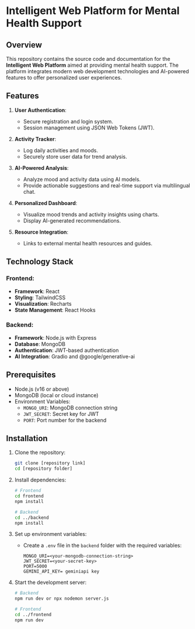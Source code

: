 # Intelligent Web Platform for Mental Health Support

## Overview
This repository contains the source code and documentation for the **Intelligent Web Platform** aimed at providing mental health support. The platform integrates modern web development technologies and AI-powered features to offer personalized user experiences.

## Features
1. **User Authentication**:
   - Secure registration and login system.
   - Session management using JSON Web Tokens (JWT).

2. **Activity Tracker**:
   - Log daily activities and moods.
   - Securely store user data for trend analysis.

3. **AI-Powered Analysis**:
   - Analyze mood and activity data using AI models.
   - Provide actionable suggestions and real-time support via multilingual chat.

4. **Personalized Dashboard**:
   - Visualize mood trends and activity insights using charts.
   - Display AI-generated recommendations.

5. **Resource Integration**:
   - Links to external mental health resources and guides.

## Technology Stack
### Frontend:
- **Framework**: React
- **Styling**: TailwindCSS
- **Visualization**: Recharts
- **State Management**: React Hooks

### Backend:
- **Framework**: Node.js with Express
- **Database**: MongoDB
- **Authentication**: JWT-based authentication
- **AI Integration**: Gradio and @google/generative-ai

## Prerequisites
- Node.js (v16 or above)
- MongoDB (local or cloud instance)
- Environment Variables:
  - `MONGO_URI`: MongoDB connection string
  - `JWT_SECRET`: Secret key for JWT
  - `PORT`: Port number for the backend

## Installation
1. Clone the repository:
   ```bash
   git clone [repository link]
   cd [repository folder]
   ```

2. Install dependencies:
   ```bash
   # Frontend
   cd frontend
   npm install

   # Backend
   cd ../backend
   npm install
   ```

3. Set up environment variables:
   - Create a `.env` file in the `backend` folder with the required variables:
     ```env
     MONGO_URI=<your-mongodb-connection-string>
     JWT_SECRET=<your-secret-key>
     PORT=5000
     GEMINI_API_KEY= geminiapi key
     ```

4. Start the development server:
   ```bash
   # Backend
   npm run dev or npx nodemon server.js

   # Frontend
   cd ../frontend
   npm run dev
